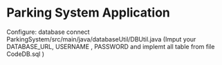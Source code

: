 # Parking System Application

Configure:
database connect
  ParkingSystem/src/main/java/databaseUtil/DBUtil.java (Imput your DATABASE_URL, USERNAME , PASSWORD and implemt all table from file CodeDB.sql )  

